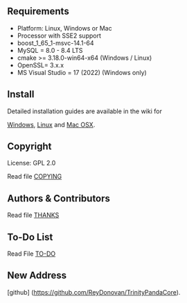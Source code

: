 ## Requirements
+ Platform: Linux, Windows or Mac
+ Processor with SSE2 support
+ boost_1_65_1-msvc-14.1-64
+ MySQL = 8.0 - 8.4 LTS
+ cmake >= 3.18.0-win64-x64 (Windows / Linux)
+ OpenSSL= 3.x.x
+ MS Visual Studio = 17 (2022) (Windows only)

## Install
Detailed installation guides are available in the wiki for

[Windows](http://wiki.projectskyfire.org/index.php?title=Installation_Windows),
[Linux](http://wiki.projectskyfire.org/index.php?title=Installation_Linux) and
[Mac OSX](http://wiki.projectskyfire.org/index.php?title=Installation_Mac_OS_X).



## Copyright
License: GPL 2.0

Read file [COPYING](COPYING.md)

## Authors &amp; Contributors
Read file [THANKS](THANKS.md)

## To-Do List
Read File [TO-DO](TODO.md)

## New Address
[github] (https://github.com/ReyDonovan/TrinityPandaCore).
